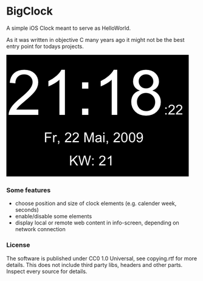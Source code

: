 # BigClock
A simple iOS Clock meant to serve as HelloWorld.

As it was written in objective C many years ago it might not be the best entry point for todays projects.

![Screenshot in Landscape mode](https://github.com/ChristophBodenstein/BigClock/blob/master/screenshot_landscape.png?raw=true)

### Some features
* choose position and size of clock elements (e.g. calender week, seconds)
* enable/disable some elements
* display local or remote web content in info-screen, depending on network connection


### License

The software is published under CC0 1.0 Universal, see copying.rtf for more details. This does not include third party libs, headers and other parts. Inspect every source for details.